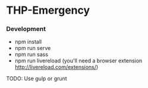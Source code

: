 # THP-Emergency

### Development
* npm install
* npm run serve
* npm run sass
* npm run livereload (you'll need a browser extension http://livereload.com/extensions/)

TODO: Use gulp or grunt